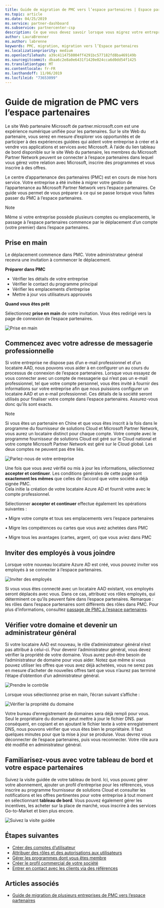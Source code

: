 ```yaml
---
title: Guide de migration de PMC vers l’espace partenaires | Espace partenaires
ms.topic: article
ms.date: 04/25/2019
ms.service: partner-dashboard
ms.subservice: partnercenter-csp
description: Ce que vous devez savoir lorsque vous migrez votre entreprise de PMC vers l’espace partenaires
author: LauraBrenner
ms.author: labrenne
keywords: PMC, migration, migration vers l’Espace partenaires
ms.localizationpriority: medium
ms.openlocfilehash: a39c4114758004ff4291bc577182fd8ba469149b
ms.sourcegitcommit: dbaa6c2e8a0e6431f1420e024cca6d0dd54f1425
ms.translationtype: MT
ms.contentlocale: fr-FR
ms.lasthandoff: 11/06/2019
ms.locfileid: "73653099"
---
```

# <a name="guide-to-migrating-from-pmc-to-partner-center"></a>Guide de migration de PMC vers l’espace partenaires

Le site Web partenaire Microsoft de partner.microsoft.com est une expérience numérique unifiée pour les partenaires. Sur le site Web du partenaire, vous serez en mesure d’explorer vos opportunités et de participer à des expériences guidées qui aident votre entreprise à créer et à vendre vos applications et services avec Microsoft. À l’aide du lien tableau de bord disponible sur le site Web du partenaire, les membres du Microsoft Partner Network peuvent se connecter à l’espace partenaires dans lequel vous gérez votre relation avec Microsoft, inscrire des programmes et vous inscrire à des offres. 

Le centre d’appartenance des partenaires (PMC) est en cours de mise hors service. Votre entreprise a été invitée à migrer votre gestion de l’appartenance au Microsoft Partner Network vers l’espace partenaires. Ce guide vous permet de vous préparer à ce qui se passe lorsque vous faites passer du PMC à l’espace partenaires.

>[!Note]
>Même si votre entreprise possède plusieurs comptes ou emplacements, le passage à l’espace partenaires commence par le déplacement d’un compte (votre premier) dans l’espace partenaires.

## <a name="get-started"></a>Prise en main

Le déplacement commence dans PMC. Votre administrateur général recevra une invitation à commencer le déplacement. 

**Préparer dans PMC**
- Vérifier les détails de votre entreprise 
- Vérifier le contact du programme principal 
- Vérifier les emplacements d’entreprise
- Mettre à jour vos utilisateurs approuvés

**Quand vous êtes prêt**

Sélectionnez **prise en main** de votre invitation. Vous êtes redirigé vers la page de connexion de l’espace partenaires.

![Prise en main](images/migration/getstarted.jpg)

## <a name="start-with-your-work-email"></a>Commencez avec votre adresse de messagerie professionnelle

Si votre entreprise ne dispose pas d’un e-mail professionnel et d’un locataire AAD, nous pouvons vous aider à en configurer un au cours du processus de connexion de l’espace partenaires. Lorsque vous essayez de vous connecter avec un compte de messagerie qui n’est pas un e-mail professionnel, tel que votre compte personnel, vous êtes invité à fournir des informations sur votre entreprise afin que nous puissions configurer un locataire AAD et un e-mail professionnel.
Ces détails de la société seront utilisés pour finaliser votre compte dans l’espace partenaires. Assurez-vous donc qu’ils sont exacts.

>[!Note]
>Si vous êtes un partenaire en Chine et que vous êtes inscrit à la fois dans le programme du fournisseur de solutions Cloud et Microsoft Partner Network, vous aurez un locataire distinct pour chaque compte. Votre compte avec le programme fournisseur de solutions Cloud est géré sur le Cloud national et votre compte Microsoft Partner Network est géré sur le Cloud global. Les deux comptes ne peuvent pas être liés.

![Parlez-nous de votre entreprise](images/migration/newtellusabout.png)

Une fois que vous avez vérifié ou mis à jour les informations, sélectionnez **accepter et continuer**.
Les conditions générales de cette page sont **exactement les mêmes** que celles de l’accord que votre société a déjà signée PMC.  
Cela initie la création de votre locataire Azure AD et fournit votre avec le compte professionnel.

Sélectionner **accepter et continuer** effectue également les opérations suivantes :

• Migre votre compte et tous ses emplacements vers l’espace partenaires

• Migre les compétences ou cartes que vous avez achetées dans PMC

• Migre tous les avantages (cartes, argent, or) que vous aviez dans PMC

## <a name="invite-employees-to-join-you"></a>Inviter des employés à vous joindre

Lorsque votre nouveau locataire Azure AD est créé, vous pouvez inviter vos employés à se connecter à l’espace partenaires.

![Inviter des employés](images/migration/invite.png)


Si vous vous êtes connecté avec un locataire AAD existant, vos employés seront déplacés avec vous. Dans ce cas, attribuez vos rôles employés, qui déterminent ce qu’ils peuvent faire dans l’espace partenaires. Remarque : les rôles dans l’espace partenaires sont différents des rôles dans PMC. Pour plus d’informations, consultez [passage de PMC à l’espace partenaires](move-pmc-pc-map.md).

## <a name="verify-your-domain-and-become-a-global-admin"></a>Vérifier votre domaine et devenir un administrateur général  

Si votre locataire AAD est nouveau, le rôle d’administrateur général n’est pas attribué à celui-ci. Pour devenir l’administrateur général, vous devez vérifier la propriété de votre domaine. Vous aurez peut-être besoin de l’administrateur de domaine pour vous aider. Notez que même si vous pouvez utiliser les offres que vous avez déjà achetées, vous ne serez pas en mesure d’acheter de nouvelles offres tant que vous n’aurez pas terminé l’étape d’obtention d’un administrateur général. 

![Prendre le contrôle](images/migration/takecontrol.png)

Lorsque vous sélectionnez prise en main, l’écran suivant s’affiche :

![Vérifier la propriété du domaine](images/migration/verifytxt.png)

Votre bureau d’enregistrement de domaines sera déjà rempli pour vous. Seul le propriétaire du domaine peut mettre à jour le fichier DNS. par conséquent, en copiant et en ajoutant le fichier texte à votre enregistrement DNS, nous pouvons vérifier que vous êtes bien le propriétaire. Il faut quelques minutes pour que la mise à jour se produise. Vous devrez vous déconnecter de l’espace partenaires, puis vous reconnecter. Votre rôle aura été modifié en administrateur général. 


## <a name="get-acquainted-with-your-dashboard-and-partner-center"></a>Familiarisez-vous avec votre tableau de bord et votre espace partenaires

Suivez la visite guidée de votre tableau de bord. Ici, vous pouvez gérer votre abonnement, ajouter un profil d’entreprise pour les références, vous inscrire au programme fournisseur de solutions Cloud et consulter les notifications et les offres pertinentes pour votre entreprise à tout moment en sélectionnant **tableau de bord**. Vous pouvez également gérer les incentives, les acheter sur la place de marché, vous inscrire à des services Go-to-Market et bien plus encore.  

![Suivez la visite guidée](images/migration/fre.png)

## <a name="next-steps"></a>Étapes suivantes

- [Créer des comptes d’utilisateur](create-user-accounts-and-set-permissions.md)
- [Attribuer des rôles et des autorisations aux utilisateurs](permissions-overview.md)
- [Gérer les programmes dont vous êtes membre](renew-mpn-offers.md)
- [Créer le profil commercial de votre société](create-a-marketing-profile.md)
- [Entrer en contact avec les clients via des références](responding-to-referrals.md)

## <a name="see-also"></a>Articles associés

- [Guide de migration de plusieurs entreprises de PMC vers l’espace partenaires](move-multiple-companies.md)
